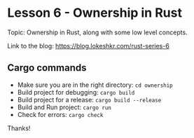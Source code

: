 # Lesson 6 - Ownership in Rust

Topic: Ownership in Rust, along with some low level concepts.

Link to the blog: https://blog.lokeshkr.com/rust-series-6



## Cargo commands

- Make sure you are in the right directory: `cd ownership`
- Build project for debugging: `cargo build`
- Build project for a release: `cargo build --release`
- Build and Run project: `cargo run`
- Check for errors: `cargo check`

Thanks!
